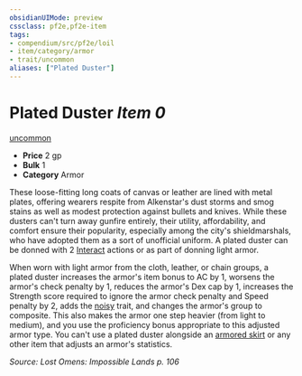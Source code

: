 ```yaml
---
obsidianUIMode: preview
cssclass: pf2e,pf2e-item
tags:
- compendium/src/pf2e/loil
- item/category/armor
- trait/uncommon
aliases: ["Plated Duster"]
---
```

# Plated Duster *Item 0*  
[uncommon](../../../Rules/traits/uncommon.md)  

- **Price** 2 gp
- **Bulk** 1
- **Category** Armor

These loose-fitting long coats of canvas or leather are lined with metal plates, offering wearers respite from Alkenstar's dust storms and smog stains as well as modest protection against bullets and knives. While these dusters can't turn away gunfire entirely, their utility, affordability, and comfort ensure their popularity, especially among the city's shieldmarshals, who have adopted them as a sort of unofficial uniform. A plated duster can be donned with 2 [Interact](../../../Rules/actions/interact.md) actions or as part of donning light armor.

When worn with light armor from the cloth, leather, or chain groups, a plated duster increases the armor's item bonus to AC by 1, worsens the armor's check penalty by 1, reduces the armor's Dex cap by 1, increases the Strength score required to ignore the armor check penalty and Speed penalty by 2, adds the [noisy](../../../Rules/traits/noisy.md) trait, and changes the armor's group to composite. This also makes the armor one step heavier (from light to medium), and you use the proficiency bonus appropriate to this adjusted armor type. You can't use a plated duster alongside an [armored skirt](armored-skirt-locg.md) or any other item that adjusts an armor's statistics.

*Source: Lost Omens: Impossible Lands p. 106*